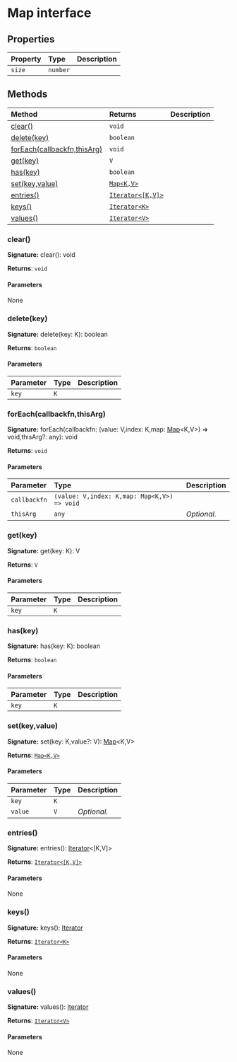 # Map interface










## Properties

| Property	   | Type	| Description|
|:-------------|:-------|:-----------|
|`size`      | `number` |  |




## Methods

| Method	   |  Returns	| Description|
|:-------------|:-------|:-----------|
|[clear()](#clear)      | `void` |  |
|[delete(key)](#deletekey)      | `boolean` |  |
|[forEach(callbackfn,thisArg)](#foreachcallbackfnthisarg)      | `void` |  |
|[get(key)](#getkey)      | `V` |  |
|[has(key)](#haskey)      | `boolean` |  |
|[set(key,value)](#setkeyvalue)      | [`Map<K,V>`](../es6-collections/map.md) |  |
|[entries()](#entries)      | [`Iterator<[K,V]>`](../es6-collections/iterator.md) |  |
|[keys()](#keys)      | [`Iterator<K>`](../es6-collections/iterator.md) |  |
|[values()](#values)      | [`Iterator<V>`](../es6-collections/iterator.md) |  |




### clear()



**Signature:** clear(): void

**Returns**: `void`



#### Parameters
None


### delete(key)



**Signature:** delete(key: K): boolean

**Returns**: `boolean`



#### Parameters


| Parameter	   | Type    | Description |
|:-------------|:---------------|:------------|
| `key`    | `K` |  |


### forEach(callbackfn,thisArg)



**Signature:** forEach(callbackfn: (value: V,index: K,map: [Map](../es6-collections/map.md)<K,V>) => void,thisArg?: any): void

**Returns**: `void`



#### Parameters


| Parameter	   | Type    | Description |
|:-------------|:---------------|:------------|
| `callbackfn`    | `(value: V,index: K,map: Map<K,V>) => void` |  |
| `thisArg`    | `any` | _Optional._ |


### get(key)



**Signature:** get(key: K): V

**Returns**: `V`



#### Parameters


| Parameter	   | Type    | Description |
|:-------------|:---------------|:------------|
| `key`    | `K` |  |


### has(key)



**Signature:** has(key: K): boolean

**Returns**: `boolean`



#### Parameters


| Parameter	   | Type    | Description |
|:-------------|:---------------|:------------|
| `key`    | `K` |  |


### set(key,value)



**Signature:** set(key: K,value?: V): [Map](../es6-collections/map.md)<K,V>

**Returns**: [`Map<K,V>`](../es6-collections/map.md)



#### Parameters


| Parameter	   | Type    | Description |
|:-------------|:---------------|:------------|
| `key`    | `K` |  |
| `value`    | `V` | _Optional._ |


### entries()



**Signature:** entries(): [Iterator](../es6-collections/iterator.md)<[K,V]>

**Returns**: [`Iterator<[K,V]>`](../es6-collections/iterator.md)



#### Parameters
None


### keys()



**Signature:** keys(): [Iterator](../es6-collections/iterator.md)<K>

**Returns**: [`Iterator<K>`](../es6-collections/iterator.md)



#### Parameters
None


### values()



**Signature:** values(): [Iterator](../es6-collections/iterator.md)<V>

**Returns**: [`Iterator<V>`](../es6-collections/iterator.md)



#### Parameters
None

